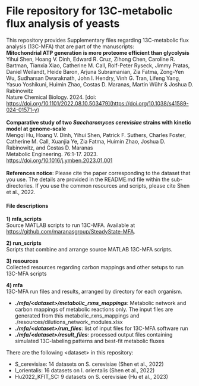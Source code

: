 # File repository for 13C-metabolic flux analysis of yeasts
This repository provides Supplementary files regarding 13C-metabolic flux analysis (13C-MFA) that are part of the manuscripts:<br>
**Mitochondrial ATP generation is more proteome efficient than glycolysis**<br>
Yihui Shen, Hoang V. Dinh, Edward R. Cruz, Zihong Chen, Caroline R. Bartman, Tianxia Xiao, Catherine M. Call, Rolf-Peter Ryseck, Jimmy Pratas, Daniel Weilandt, Heide Baron, Arjuna Subramanian, Zia Fatma, Zong-Yen Wu, Sudharsan Dwaraknath, John I. Hendry, Vinh G. Tran, Lifeng Yang, Yasuo Yoshikuni, Huimin Zhao, Costas D. Maranas, Martin Wühr & Joshua D. Rabinowitz<br>
Nature Chemical Biology. 2024. [doi: https://doi.org/10.1101/2022.08.10.503479](https://doi.org/10.1038/s41589-024-01571-y)
<br>
<br>
**Comparative study of two *Saccharomyces cerevisiae* strains with kinetic model at genome-scale**<br>
Mengqi Hu, Hoang V. Dinh, Yihui Shen, Patrick F. Suthers, Charles Foster, Catherine M. Call, Xuanjia Ye, Zia Fatma, Huimin Zhao, Joshua D. Rabinowitz, and Costas D. Maranas<br>
Metabolic Engineering. 76:1-17. 2023. https://doi.org/10.1016/j.ymben.2023.01.001<br>
<br>
**References notice**: Please cite the paper corresponding to the dataset that you use. The details are provided in the README.md file within the sub-directories. If you use the common resources and scripts, please cite Shen et al., 2022.<br>

#### File descriptions
**1) mfa_scripts**<br>
Source MATLAB scripts to run 13C-MFA. Available at https://github.com/maranasgroup/SteadyState-MFA.

**2) run_scripts**<br>
Scripts that combine and arrange source MATLAB 13C-MFA scripts.

**3) resources**<br>
Collected resources regarding carbon mappings and other setups to run 13C-MFA scripts

**4) mfa**<br>
13C-MFA run files and results, arranged by directory for each organism.<br>
* ***./mfa/\<dataset\>/metabolic_rxns_mappings***: Metabolic network and carbon mappings of metabolic reactions only. The input files are generated from this metabolic_rxns_mappings and ./resources/dilutions_network_modules.xlsx
* ***./mfa/\<dataset\>/run_files***: list of input files for 13C-MFA software run
* ***./mfa/\<dataset\>/result_files***: processed output files containing simulated 13C-labeling patterns and best-fit metabolic fluxes
    
There are the following \<dataset\> in this repository:
* S_cerevisiae: 14 datasets on S. cerevisiae (Shen et al., 2022)
* I_orientalis: 16 datasets on I. orientalis (Shen et al., 2022)
* Hu2022_KFIT_SC: 9 datasets on S. cerevisiae (Hu et al., 2023)
